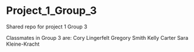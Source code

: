 # Project_1_Group_3
Shared repo for project 1 Group 3

Classmates in Group 3 are:
Cory Lingerfelt
Gregory Smith
Kelly Carter
Sara Kleine-Kracht
